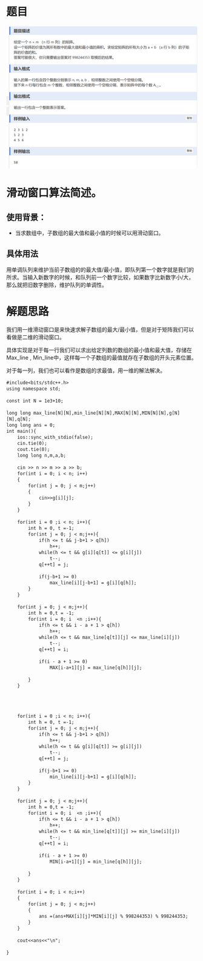 # 题目
![alt text](image.png)

# 滑动窗口算法简述。
## 使用背景：
- 当求数组中，子数组的最大值和最小值的时候可以用滑动窗口。

## 具体用法
用单调队列来维护当前子数组的的最大值/最小值，即队列第一个数字就是我们的所求。当输入新数字的时候，和队列前一个数字比较，如果数字比新数字小/大，那么就把旧数字删除，维护队列的单调性。

# 解题思路
我们用一维滑动窗口是来快速求解子数组的最大/最小值，但是对于矩阵我们可以看做是二维的滑动窗口。 

具体实现是对于每一行我们可以求出给定列数的数组的最小值和最大值，存储在Max_line , Min_line中，这样每一个子数组的最值就存在子数组的开头元素位置。

对于每一列，我们也可以看作是数组的求最值，用一维的解法解决。

```
#include<bits/stdc++.h>
using namespace std;

const int N = 1e3+10;

long long max_line[N][N],min_line[N][N],MAX[N][N],MIN[N][N],g[N][N],q[N];
long long ans = 0;
int main(){
	ios::sync_with_stdio(false);
	cin.tie(0);
	cout.tie(0);
	long long n,m,a,b;
	
	cin >> n >> m >> a >> b;
	for(int i = 0; i < n; i++)
	{
		for(int j = 0; j < m;j++)
		{
			cin>>g[i][j];
		}
	}
	
	for(int i = 0 ;i < n; i++){
		int h = 0, t =-1;
		for(int j = 0; j < m;j++){
			if(h <= t && j-b+1 > q[h])
				h++;
			while(h <= t && g[i][q[t]] <= g[i][j])
				t--;
			q[++t] = j;
			
			if(j-b+1 >= 0)
				max_line[i][j-b+1] = g[i][q[h]]; 
		}
	}
	
	for(int j = 0; j < m;j++){
		int h = 0,t = -1;
		for(int i = 0; i  <n ;i++){
			if(h <= t && i - a + 1 > q[h])
				h++;
			while(h <= t && max_line[q[t]][j] <= max_line[i][j])
				t--;
			q[++t] = i;
			
			if(i - a + 1 >= 0)
				MAX[i-a+1][j] = max_line[q[h]][j];
			
		}
	}
	
	
	
		
	for(int i = 0 ;i < n; i++){
		int h = 0, t =-1;
		for(int j = 0; j < m;j++){
			if(h <= t && j-b+1 > q[h])
				h++;
			while(h <= t && g[i][q[t]] >= g[i][j])
				t--;
			q[++t] = j;
			
			if(j-b+1 >= 0)
				min_line[i][j-b+1] = g[i][q[h]]; 
		}
	}
	
	for(int j = 0; j < m;j++){
		int h = 0,t = -1;
		for(int i = 0; i  <n ;i++){
			if(h <= t && i - a + 1 > q[h])
				h++;
			while(h <= t && min_line[q[t]][j] >= min_line[i][j])
				t--;
			q[++t] = i;
			
			if(i - a + 1 >= 0)
				MIN[i-a+1][j] = min_line[q[h]][j];
			
		}
	}
	
	for(int i = 0; i < n;i++)
	{
		for(int j = 0; j < m;j++)
		{
			ans =(ans+MAX[i][j]*MIN[i][j] % 998244353) % 998244353;
		}
	}
	
	cout<<ans<<"\n";
		
}
```